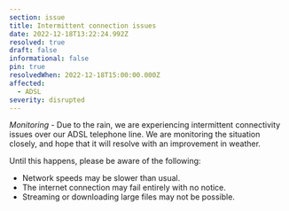 ```yaml
---
section: issue
title: Intermittent connection issues
date: 2022-12-18T13:22:24.992Z
resolved: true
draft: false
informational: false
pin: true
resolvedWhen: 2022-12-18T15:00:00.000Z
affected:
  - ADSL
severity: disrupted
---
```

*Monitoring* - Due to the rain, we are experiencing intermittent connectivity issues over our ADSL telephone line.
We are monitoring the situation closely, and hope that it will resolve with an improvement in weather.

U﻿ntil this happens, please be aware of the following:

* N﻿etwork speeds may be slower than usual.
* T﻿he internet connection may fail entirely with no notice.
* S﻿treaming or downloading large files may not be possible.